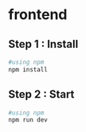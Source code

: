 ﻿# frontend
## Step 1 : Install
```bash
#using npm
npm install
```

## Step 2 : Start
```bash
#using npm
npm run dev
```
